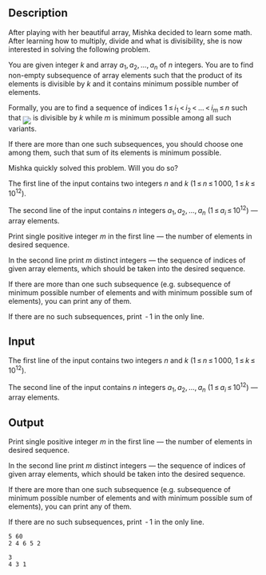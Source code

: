 ## Description

<div><p>After playing with her beautiful array, Mishka decided to learn some math. After learning how to multiply, divide and what is divisibility, she is now interested in solving the following problem.</p><p>You are given integer <span class="tex-span"><i>k</i></span> and array <span class="tex-span"><i>a</i><sub class="lower-index">1</sub>, <i>a</i><sub class="lower-index">2</sub>, ..., <i>a</i><sub class="lower-index"><i>n</i></sub></span> of <span class="tex-span"><i>n</i></span> integers. You are to find <span class="tex-font-style-bf">non-empty</span> subsequence of array elements such that the product of its elements is divisible by <span class="tex-span"><i>k</i></span> and it contains minimum possible number of elements.</p><p>Formally, you are to find a sequence of indices <span class="tex-span">1 ≤ <i>i</i><sub class="lower-index">1</sub> &lt; <i>i</i><sub class="lower-index">2</sub> &lt; ... &lt; <i>i</i><sub class="lower-index"><i>m</i></sub> ≤ <i>n</i></span> such that <img align="middle" class="tex-formula" src="file://IISX9C5e.png" style="max-width: 100.0%;max-height: 100.0%;"> is divisible by <span class="tex-span"><i>k</i></span> while <span class="tex-span"><i>m</i></span> is minimum possible among all such variants.</p><p>If there are more than one such subsequences, you should choose one among them, such that sum of its elements is <span class="tex-font-style-bf">minimum possible</span>.</p><p>Mishka quickly solved this problem. Will you do so?</p></div><div class="input-specification"><p>The first line of the input contains two integers <span class="tex-span"><i>n</i></span> and <span class="tex-span"><i>k</i></span> (<span class="tex-span">1 ≤ <i>n</i> ≤ 1 000</span>, <span class="tex-span">1 ≤ <i>k</i> ≤ 10<sup class="upper-index">12</sup></span>).</p><p>The second line of the input contains <span class="tex-span"><i>n</i></span> integers <span class="tex-span"><i>a</i><sub class="lower-index">1</sub>, <i>a</i><sub class="lower-index">2</sub>, ..., <i>a</i><sub class="lower-index"><i>n</i></sub></span> (<span class="tex-span">1 ≤ <i>a</i><sub class="lower-index"><i>i</i></sub> ≤ 10<sup class="upper-index">12</sup></span>)&nbsp;— array elements.</p></div><div class="output-specification"><p>Print single positive integer <span class="tex-span"><i>m</i></span> in the first line&nbsp;— the number of elements in desired sequence.</p><p>In the second line print <span class="tex-span"><i>m</i></span> distinct integers&nbsp;— the sequence of indices of given array elements, which should be taken into the desired sequence. </p><p>If there are more than one such subsequence (e.g. subsequence of minimum possible number of elements and with minimum possible sum of elements), you can print any of them.</p><p>If there are no such subsequences, print <span class="tex-span"> - 1</span> in the only line.</p></div>

## Input

<p>The first line of the input contains two integers <span class="tex-span"><i>n</i></span> and <span class="tex-span"><i>k</i></span> (<span class="tex-span">1 ≤ <i>n</i> ≤ 1 000</span>, <span class="tex-span">1 ≤ <i>k</i> ≤ 10<sup class="upper-index">12</sup></span>).</p><p>The second line of the input contains <span class="tex-span"><i>n</i></span> integers <span class="tex-span"><i>a</i><sub class="lower-index">1</sub>, <i>a</i><sub class="lower-index">2</sub>, ..., <i>a</i><sub class="lower-index"><i>n</i></sub></span> (<span class="tex-span">1 ≤ <i>a</i><sub class="lower-index"><i>i</i></sub> ≤ 10<sup class="upper-index">12</sup></span>)&nbsp;— array elements.</p>

## Output

<p>Print single positive integer <span class="tex-span"><i>m</i></span> in the first line&nbsp;— the number of elements in desired sequence.</p><p>In the second line print <span class="tex-span"><i>m</i></span> distinct integers&nbsp;— the sequence of indices of given array elements, which should be taken into the desired sequence. </p><p>If there are more than one such subsequence (e.g. subsequence of minimum possible number of elements and with minimum possible sum of elements), you can print any of them.</p><p>If there are no such subsequences, print <span class="tex-span"> - 1</span> in the only line.</p>





```input1
5 60
2 4 6 5 2

```




```output1
3
4 3 1
```


